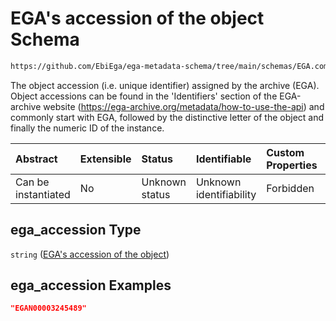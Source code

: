 # EGA's accession of the object Schema

```txt
https://github.com/EbiEga/ega-metadata-schema/tree/main/schemas/EGA.common-definitions.json#/definitions/object_core_id/properties/ega_accession
```

The object accession (i.e. unique identifier) assigned by the archive (EGA). Object accessions can be found in the 'Identifiers' section of the EGA-archive website (<https://ega-archive.org/metadata/how-to-use-the-api>) and commonly start with EGA, followed by the distinctive letter of the object and finally the numeric ID of the instance.

| Abstract            | Extensible | Status         | Identifiable            | Custom Properties | Additional Properties | Access Restrictions | Defined In                                                                                |
| :------------------ | :--------- | :------------- | :---------------------- | :---------------- | :-------------------- | :------------------ | :---------------------------------------------------------------------------------------- |
| Can be instantiated | No         | Unknown status | Unknown identifiability | Forbidden         | Allowed               | none                | [EGA.common-definitions.json*](../out/EGA.common-definitions.json "open original schema") |

## ega_accession Type

`string` ([EGA's accession of the object](ega-4-definitions-core-identifiers-of-an-object-properties-egas-accession-of-the-object.md))

## ega_accession Examples

```json
"EGAN00003245489"
```
